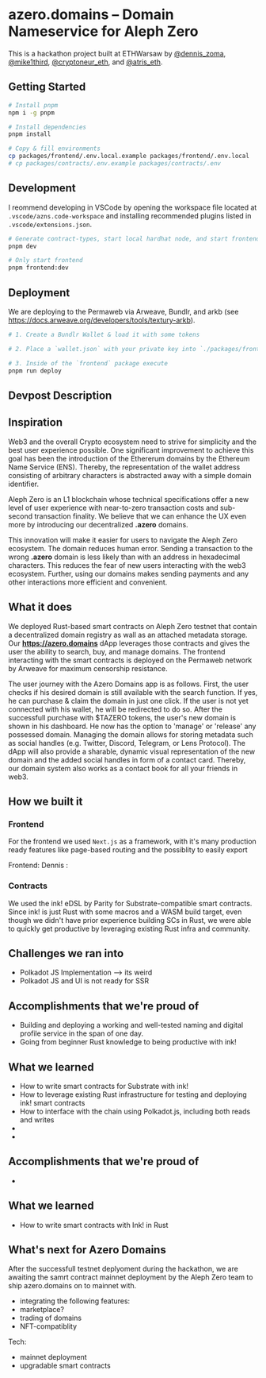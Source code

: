# azero.domains – Domain Nameservice for Aleph Zero

This is a hackathon project built at ETHWarsaw by [@dennis_zoma](https://twitter.com/dennis_zoma), [@mike1third](https://twitter.com/mike1third), [@cryptoneur_eth](https://twitter.com/cryptoneur_eth), and [@atris_eth](https://twitter.com/atris_eth).

## Getting Started

```bash
# Install pnpm
npm i -g pnpm

# Install dependencies
pnpm install

# Copy & fill environments
cp packages/frontend/.env.local.example packages/frontend/.env.local
# cp packages/contracts/.env.example packages/contracts/.env
```

## Development

I reommend developing in VSCode by opening the workspace file located at `.vscode/azns.code-workspace` and installing recommended plugins listed in `.vscode/extensions.json`.

```bash
# Generate contract-types, start local hardhat node, and start frontend with turborepo
pnpm dev

# Only start frontend
pnpm frontend:dev
```

## Deployment

We are deploying to the Permaweb via Arweave, Bundlr, and arkb (see https://docs.arweave.org/developers/tools/textury-arkb).

```bash
# 1. Create a Bundlr Wallet & load it with some tokens

# 2. Place a `wallet.json` with your private key into `./packages/frontend/`

# 3. Inside of the `frontend` package execute
pnpm run deploy
```

## Devpost Description

## Inspiration

Web3 and the overall Crypto ecosystem need to strive for simplicity and the best user experience possible. One significant improvement to achieve this goal has been the introduction of the Ethererum domains by the Ethereum Name Service (ENS). Thereby, the representation of the wallet address consisting of arbitrary characters is abstracted away with a simple domain identifier.

Aleph Zero is an L1 blockchain whose technical specifications offer a new level of user experience with near-to-zero transaction costs and sub-second transaction finality. We believe that we can enhance the UX even more by introducing our decentralized **.azero** domains.

This innovation will make it easier for users to navigate the Aleph Zero ecosystem. The domain reduces human error. Sending a transaction to the wrong **.azero** domain is less likely than with an address in hexadecimal characters. This reduces the fear of new users interacting with the web3 ecosystem. Further, using our domains makes sending payments and any other interactions more efficient and convenient.

## What it does

We deployed Rust-based smart contracts on Aleph Zero testnet that contain a decentralized domain registry as wall as an attached metadata storage. Our **https://azero.domains** dApp leverages those contracts and gives the user the ability to search, buy, and manage domains. The frontend interacting with the smart contracts is deployed on the Permaweb network by Arweave for maximum censorship resistance.

The user journey with the Azero Domains app is as follows. First, the user checks if his desired domain is still available with the search function. If yes, he can purchase & claim the domain in just one click. If the user is not yet connected with his wallet, he will be redirected to do so. After the successfull purchase with $TAZERO tokens, the user's new domain is shown in his dashboard. He now has the option to 'manage' or 'release' any possessed domain. Managing the domain allows for storing metadata such as social handles (e.g. Twitter, Discord, Telegram, or Lens Protocol). The dApp will also provide a sharable, dynamic visual representation of the new domain and the added social handles in form of a contact card. Thereby, our domain system also works as a contact book for all your friends in web3.

## How we built it

### Frontend

For the frontend we used `Next.js` as a framework, with it's many production ready features like page-based routing and the possiblity to easily export

Frontend:
Dennis :

### Contracts

We used the ink! eDSL by Parity for Substrate-compatible smart contracts. Since ink! is just Rust with some macros and a WASM build target, even though we didn't have prior experience building SCs in Rust, we were able to quickly get productive by leveraging existing Rust infra and community.

## Challenges we ran into

- Polkadot JS Implementation --> its weird
- Polkadot JS and UI is not ready for SSR

## Accomplishments that we're proud of

- Building and deploying a working and well-tested naming and digital profile service in the span of one day.
- Going from beginner Rust knowledge to being productive with ink!

## What we learned

- How to write smart contracts for Substrate with ink!
- How to leverage existing Rust infrastructure for testing and deploying ink! smart contracts
- How to interface with the chain using Polkadot.js, including both reads and writes
-
-

## Accomplishments that we're proud of

-

## What we learned

- How to write smart contracts with Ink! in Rust

## What's next for Azero Domains

After the successfull testnet deplyoment during the hackathon, we are awaiting the samrt contract mainnet deployment by the Aleph Zero team to ship azero.domains on to mainnet with.

- integrating the following features:
- marketplace?
- trading of domains
- NFT-compatiblity

Tech:

- mainnet deployment
- upgradable smart contracts
